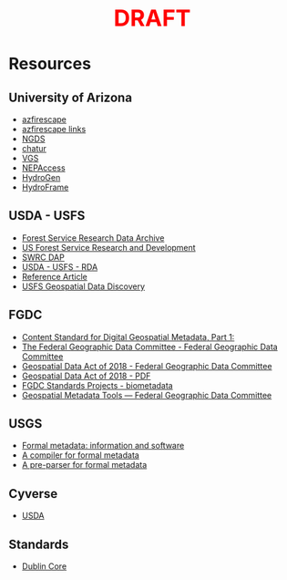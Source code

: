 <div style='text-align: center; color: #ff0000; font-size: 2.5rem; font-weight: bold;'>DRAFT</div>

Resources  
=========  

University of Arizona
-----------------------  
* [azfirescape](https://azfirescape.org)  
* [azfirescape links](https://www.azfirescape.org/home/links.html)  
* [NGDS](https://data.geothermaldata.org/)  
* [chatur](https://chatur.mysticlabs.ai/)  
* [VGS](https://vgs.arizona.edu/)  
* [NEPAccess](https://www.nepaccess.org/)  
* [HydroGen](https://hydro-generation.org/)  
* [HydroFrame](https://hydroframe.org/)  

USDA - USFS
-----------
* [Forest Service Research Data Archive](https://www.fs.usda.gov/rds/archive/metadata/standards)  
* [US Forest Service Research and Development](https://www.fs.usda.gov/research/)  
* [SWRC DAP](https://www.tucson.ars.ag.gov/dap/)  
* [USDA - USFS - RDA](https://www.fs.usda.gov/rds/archive/metadata)  
* [Reference Article](https://wildlife.onlinelibrary.wiley.com/doi/10.1002/wsb.548)  
* [USFS Geospatial Data Discovery](https://data-usfs.hub.arcgis.com/)  

FGDC
----
* [Content Standard for Digital Geospatial Metadata, Part 1:](https://www.fgdc.gov/standards/projects/metadata/biometadata)  
* [The Federal Geographic Data Committee - Federal Geographic Data Committee](https://www.fgdc.gov/)  
* [Geospatial Data Act of 2018 - Federal Geographic Data Committee](https://www.fgdc.gov/gda)  
* [Geospatial Data Act of 2018 - PDF](https://www.fgdc.gov/gda/43-usc-ch-46-geospatial-data-geospatial-data-act.pdf)  
* [FGDC Standards Projects - biometadata](https://www.fgdc.gov/standards/projects/FGDC-standards-projects/metadata/biometadata/biodatap.pdf)  
* [Geospatial Metadata Tools — Federal Geographic Data Committee](https://www.fgdc.gov/metadata/geospatial-metadata-tools)  

USGS
----
* [Formal metadata: information and software](https://geology.usgs.gov/tools/metadata/)  
* [A compiler for formal metadata](https://geology.usgs.gov/tools/metadata/tools/doc/mp.html)  
* [A pre-parser for formal metadata](https://geology.usgs.gov/tools/metadata/tools/doc/cns.html)  

Cyverse
-------
* [USDA](https://datacommons.cyverse.org/browse/iplant/home/shared/usda)  

Standards
---------
* [Dublin Core](https://www.dublincore.org/specifications/dublin-core/dces/)  
